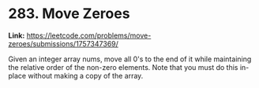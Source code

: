 # 283. Move Zeroes

**Link:** https://leetcode.com/problems/move-zeroes/submissions/1757347369/

Given an integer array nums, move all 0's to the end of it while maintaining the relative order of the non-zero elements. Note that you must do this in-place without making a copy of the array.

